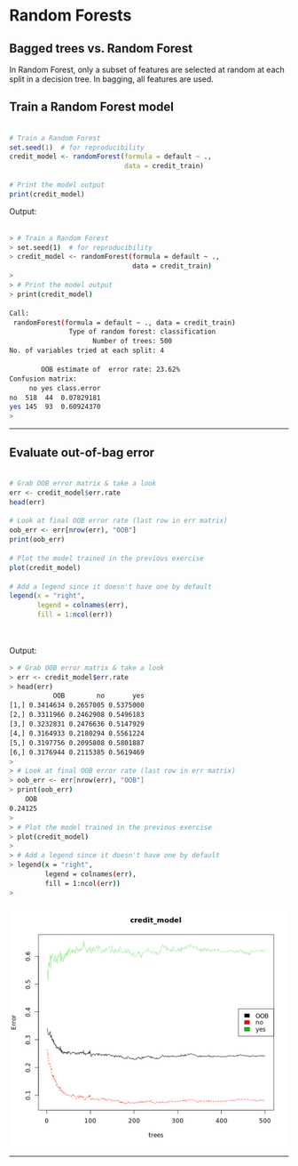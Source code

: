 # Random Forests

## Bagged trees vs. Random Forest

In Random Forest, only a subset of features are selected at random at each split in a decision tree. In bagging, all features are used.

## Train a Random Forest model

```r

# Train a Random Forest
set.seed(1)  # for reproducibility
credit_model <- randomForest(formula = default ~ ., 
                             data = credit_train)
                             
# Print the model output                             
print(credit_model)

```

Output:

```bash

> # Train a Random Forest
> set.seed(1)  # for reproducibility
> credit_model <- randomForest(formula = default ~ ., 
                               data = credit_train)
> 
> # Print the model output
> print(credit_model)

Call:
 randomForest(formula = default ~ ., data = credit_train) 
               Type of random forest: classification
                     Number of trees: 500
No. of variables tried at each split: 4

        OOB estimate of  error rate: 23.62%
Confusion matrix:
     no yes class.error
no  518  44  0.07829181
yes 145  93  0.60924370
> 

```
***

## Evaluate out-of-bag error

```r

# Grab OOB error matrix & take a look
err <- credit_model$err.rate
head(err)

# Look at final OOB error rate (last row in err matrix)
oob_err <- err[nrow(err), "OOB"]
print(oob_err)

# Plot the model trained in the previous exercise
plot(credit_model)

# Add a legend since it doesn't have one by default
legend(x = "right", 
       legend = colnames(err),
       fill = 1:ncol(err))
       
       
```

Output:

```bash
> # Grab OOB error matrix & take a look
> err <- credit_model$err.rate
> head(err)
           OOB        no       yes
[1,] 0.3414634 0.2657005 0.5375000
[2,] 0.3311966 0.2462908 0.5496183
[3,] 0.3232831 0.2476636 0.5147929
[4,] 0.3164933 0.2180294 0.5561224
[5,] 0.3197756 0.2095808 0.5801887
[6,] 0.3176944 0.2115385 0.5619469
> 
> # Look at final OOB error rate (last row in err matrix)
> oob_err <- err[nrow(err), "OOB"]
> print(oob_err)
    OOB 
0.24125
> 
> # Plot the model trained in the previous exercise
> plot(credit_model)
> 
> # Add a legend since it doesn't have one by default
> legend(x = "right", 
         legend = colnames(err),
         fill = 1:ncol(err))
> 

```

![ch4plot1](ch4plot1.png)

***



